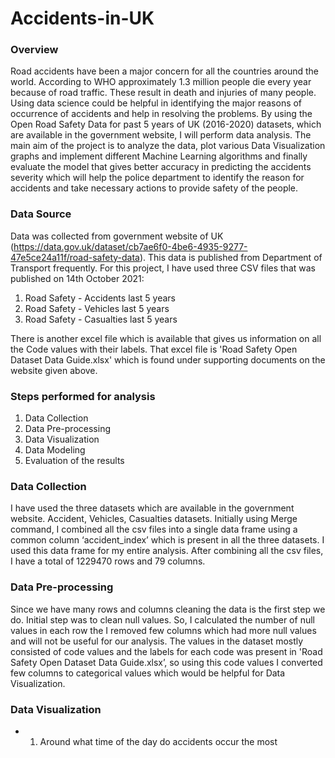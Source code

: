 # Accidents-in-UK
### Overview
Road accidents have been a major concern for all the countries around the world. According to WHO approximately 1.3 million people die every year because of road traffic. These result in death and injuries of many people. Using data science could be helpful in identifying the major reasons of occurrence of accidents and help in resolving the problems. By using the Open Road Safety Data for past 5 years of UK (2016-2020) datasets, which are available in the government website, I will perform data analysis. The main aim of the project is to analyze the data, plot various Data Visualization graphs and implement different Machine Learning algorithms and finally evaluate the model that gives better accuracy in predicting the accidents severity which will help the police department to identify the reason for accidents and take necessary actions to provide safety of the people.

### Data Source
Data was collected from government website of UK (https://data.gov.uk/dataset/cb7ae6f0-4be6-4935-9277-47e5ce24a11f/road-safety-data). This data is published from Department of Transport frequently. For this project, I have used three CSV files that was published on 14th October 2021:
1.	Road Safety - Accidents last 5 years
2.	Road Safety - Vehicles last 5 years
3.	Road Safety - Casualties last 5 years

There is another excel file which is available that gives us information on all the Code values with their labels. That excel file is 'Road Safety Open Dataset Data Guide.xlsx' which is found under supporting documents on the website given above.

### Steps performed for analysis
1. Data Collection
2. Data Pre-processing
3. Data Visualization
4. Data Modeling
5. Evaluation of the results

### Data Collection

I have used the three datasets which are available in the government website. Accident, Vehicles, Casualties datasets. Initially using Merge command, I combined all the csv files into a single data frame using a common column ‘accident_index’ which is present in all the three datasets. I used this data frame for my entire analysis. After combining all the csv files, I have a total of 1229470 rows and 79 columns.

### Data Pre-processing

Since we have many rows and columns cleaning the data is the first step we do. Initial   step was to clean null values. So, I calculated the number of null values in each row the I removed few columns which had more null values and will not be useful for our analysis. The values in 
the dataset mostly consisted of code values and the labels for each code was present in 'Road      Safety Open Dataset Data Guide.xlsx’, so using this code values I converted few columns to categorical values which would be helpful for Data Visualization.

### Data Visualization

* 1)	Around what time of the day do accidents occur the most

